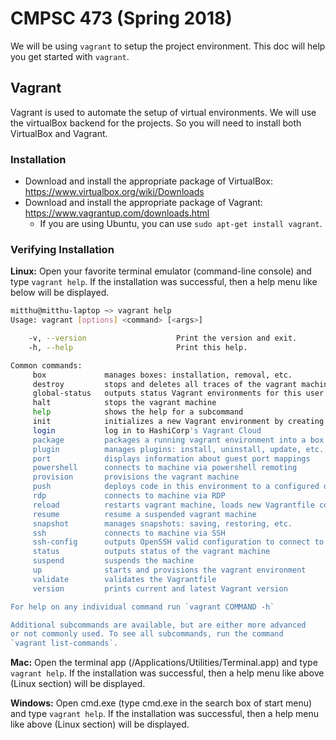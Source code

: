 # CMPSC 473 (Spring 2018)
We will be using `vagrant` to setup the project environment. This doc will help you get started with `vagrant`. 

## Vagrant
Vagrant is used to automate the setup of virtual environments. We will use the virtualBox backend for the projects. So you will need to install both VirtualBox and Vagrant.

### Installation

* Download and install the appropriate package of VirtualBox: https://www.virtualbox.org/wiki/Downloads
* Download and install the appropriate package of Vagrant: https://www.vagrantup.com/downloads.html
  * If you are using Ubuntu, you can use `sudo apt-get install vagrant`.

### Verifying Installation

**Linux:** Open your favorite terminal emulator (command-line console) and type `vagrant help`. If the installation was successful, then a help menu like below will be displayed.
```bash
mitthu@mitthu-laptop ~> vagrant help
Usage: vagrant [options] <command> [<args>]

    -v, --version                    Print the version and exit.
    -h, --help                       Print this help.

Common commands:
     box             manages boxes: installation, removal, etc.
     destroy         stops and deletes all traces of the vagrant machine
     global-status   outputs status Vagrant environments for this user
     halt            stops the vagrant machine
     help            shows the help for a subcommand
     init            initializes a new Vagrant environment by creating a Vagrantfile
     login           log in to HashiCorp's Vagrant Cloud
     package         packages a running vagrant environment into a box
     plugin          manages plugins: install, uninstall, update, etc.
     port            displays information about guest port mappings
     powershell      connects to machine via powershell remoting
     provision       provisions the vagrant machine
     push            deploys code in this environment to a configured destination
     rdp             connects to machine via RDP
     reload          restarts vagrant machine, loads new Vagrantfile configuration
     resume          resume a suspended vagrant machine
     snapshot        manages snapshots: saving, restoring, etc.
     ssh             connects to machine via SSH
     ssh-config      outputs OpenSSH valid configuration to connect to the machine
     status          outputs status of the vagrant machine
     suspend         suspends the machine
     up              starts and provisions the vagrant environment
     validate        validates the Vagrantfile
     version         prints current and latest Vagrant version

For help on any individual command run `vagrant COMMAND -h`

Additional subcommands are available, but are either more advanced
or not commonly used. To see all subcommands, run the command
`vagrant list-commands`.
```

**Mac:** Open the terminal app (/Applications/Utilities/Terminal.app) and type `vagrant help`. If the installation was successful, then a help menu like above (Linux section) will be displayed.

**Windows:** Open cmd.exe (type cmd.exe in the search box of start menu) and type `vagrant help`. If the installation was successful, then a help menu like above (Linux section) will be displayed.
 
